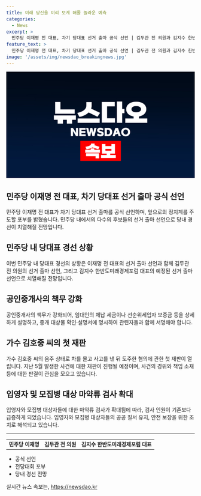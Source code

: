 ```yaml
---
title: 미래 당신을 미리 보게 해줄 놀라운 예측
categories:
  - News
excerpt: >
  민주당 이재명 전 대표, 차기 당대표 선거 출마 공식 선언 | 김두관 전 의원과 김지수 한반도미래경제포럼 대표도 도전 선언 | 공인중개사 설명 의무 강화 | 음주운전 가수 김호중 씨 첫 재판 | 입영자와 모집병 마약류 검사 대폭 확대 
feature_text: >
  민주당 이재명 전 대표, 차기 당대표 선거 출마 공식 선언 | 김두관 전 의원과 김지수 한반도미래경제포럼 대표도 도전 선언 | 공인중개사 설명 의무 강화 | 음주운전 가수 김호중 씨 첫 재판 | 입영자와 모집병 마약류 검사 대폭 확대 
image: '/assets/img/newsdao_breakingnews.jpg'
---
```


<p><img src="/assets/img/newsdao_breakingnews.jpg" alt="cryptoinkorea 속보" /></p>

<h2>민주당 이재명 전 대표, 차기 당대표 선거 출마 공식 선언</h2>

<p data-ke-size="size16">민주당 이재명 전 대표가 차기 당대표 선거 출마를 공식 선언하며, 앞으로의 정치계를 주도할 포부를 밝혔습니다. 민주당 내에서의 다수의 후보들의 선거 출마 선언으로 당내 경선이 치열해질 전망입니다.</p>

<h2 data-ke-size="size26">민주당 내 당대표 경선 상황</h2>

<p data-ke-size="size16">이번 민주당 내 당대표 경선의 상황은 이재명 전 대표의 선거 출마 선언과 함께 김두관 전 의원의 선거 출마 선언, 그리고 김지수 한반도미래경제포럼 대표의 예정된 선거 출마 선언으로 치열해질 전망입니다.</p>

<h2 data-ke-size="size26">공인중개사의 책무 강화</h2>

<p data-ke-size="size16">공인중개사의 책무가 강화되어, 임대인의 체납 세금이나 선순위세입자 보증금 등을 상세하게 설명하고, 중개 대상물 확인·설명서에 명시하여 관련자들과 함께 서명해야 합니다.</p>

<h2 data-ke-size="size26">가수 김호중 씨의 첫 재판</h2>

<p data-ke-size="size16">가수 김호중 씨의 음주 상태로 차를 몰고 사고를 낸 뒤 도주한 혐의에 관한 첫 재판이 열립니다. 지난 5월 발생한 사건에 대한 재판이 진행될 예정이며, 사건의 경위와 책임 소재 등에 대한 판결이 관심을 모으고 있습니다.</p>

<h2 data-ke-size="size26">입영자 및 모집병 대상 마약류 검사 확대</h2>

<p data-ke-size="size16">입영자와 모집병 대상자들에 대한 마약류 검사가 확대됨에 따라, 검사 인원이 기존보다 급증하게 되었습니다. 입영자와 모집병 대상자들의 공공 질서 유지, 안전 보장을 위한 조치로 해석되고 있습니다.</p>

<hr>

<table>
    <tr>
        <td style="text-align: center; height: 17px;"><b>민주당 이재명</b></td>
        <td style="text-align: center; height: 17px;"><b>김두관 전 의원</b></td>
        <td style="text-align: center; height: 17px;"><b>김지수 한반도미래경제포럼 대표</b></td>
    </tr>
</table>

<ul>
    <li>공식 선언</li>
    <li>전당대회 포부</li>
    <li>당내 경선 전망</li>
</ul>

<p data-ke-size="size16"></p>
실시간 뉴스 속보는, <a href="https://newsdao.kr" rel="dofollow">https://newsdao.kr</a>


